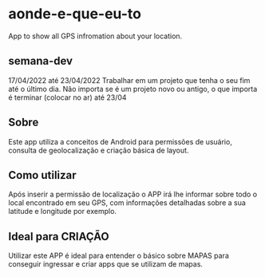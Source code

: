 # aonde-e-que-eu-to
App to show all GPS infromation about your location.
## semana-dev
17/04/2022 até 23/04/2022
Trabalhar em um projeto que tenha o seu fim até o último dia.
Não importa se é um projeto novo ou antigo, o que importa é terminar (colocar no ar) até 23/04
## Sobre
Este app utiliza a conceitos de Android para permissões de usuário, consulta de geolocalização e criação básica de layout.
## Como utilizar
Após inserir a permissão de localização o APP irá lhe informar sobre todo o local encontrado em seu GPS, com informações detalhadas sobre a sua latitude e longitude por exemplo.
## Ideal para CRIAÇÃO
Utilizar este APP é ideal para entender o básico sobre MAPAS para conseguir ingressar e criar apps que se utilizam de mapas.
